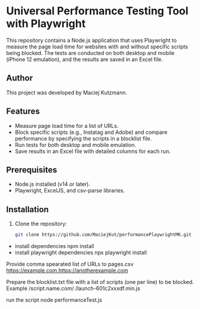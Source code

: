 # Universal Performance Testing Tool with Playwright

This repository contains a Node.js application that uses Playwright to measure the page load time for websites with and without specific scripts being blocked. The tests are conducted on both desktop and mobile (iPhone 12 emulation), and the results are saved in an Excel file.

## Author
This project was developed by Maciej Kutzmann.

## Features
- Measure page load time for a list of URLs.
- Block specific scripts (e.g., Instatag and Adobe) and compare performance by specifying the scripts in a blocklist file.
- Run tests for both desktop and mobile emulation.
- Save results in an Excel file with detailed columns for each run.

## Prerequisites
- Node.js installed (v14 or later).
- Playwright, ExcelJS, and csv-parse libraries.

## Installation

1. Clone the repository:

   ```bash
   git clone https://github.com/MaciejKut/performancePlaywrightMK.git


- install dependencies npm install
- install playwright dependencies   npx playwright install

Provide comma spearated list of URLs to pages.csv
https://example.com,https://anotherexample.com

Prepare the blocklist.txt file with a list of scripts (one per line) to be blocked.
Example 
/script.name.com/
/launch-601c2xxxdf.min.js


run the script node performanceTest.js